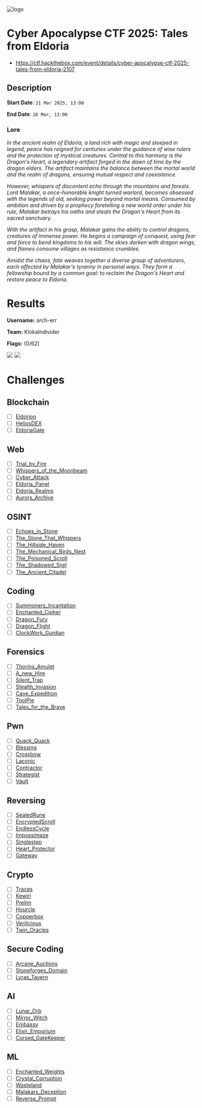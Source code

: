 ![logo](assets/logo.png)

# Cyber Apocalypse CTF 2025: Tales from Eldoria
- https://ctf.hackthebox.com/event/details/cyber-apocalypse-ctf-2025-tales-from-eldoria-2107

## Description

**Start Date**: `21 Mar 2025, 13:00`

**End Date**: `26 Mar, 13:00`


### Lore
*In the ancient realm of Eldoria, a land rich with magic and steeped in legend, peace has reigned for centuries under the guidance of wise rulers and the protection of mystical creatures. Central to this harmony is the Dragon's Heart, a legendary artifact forged in the dawn of time by the dragon elders. The artifact maintains the balance between the mortal world and the realm of dragons, ensuring mutual respect and coexistence.*

*However, whispers of discontent echo through the mountains and forests. Lord Malakar, a once-honorable knight turned warlord, becomes obsessed with the legends of old, seeking power beyond mortal means. Consumed by ambition and driven by a prophecy foretelling a new world order under his rule, Malakar betrays his oaths and steals the Dragon's Heart from its sacred sanctuary.*

*With the artifact in his grasp, Malakar gains the ability to control dragons, creatures of immense power. He begins a campaign of conquest, using fear and force to bend kingdoms to his will. The skies darken with dragon wings, and flames consume villages as resistance crumbles.*

*Amidst the chaos, fate weaves together a diverse group of adventurers, each affected by Malakar's tyranny in personal ways. They form a fellowship bound by a common goal: to reclaim the Dragon's Heart and restore peace to Eldoria.*



# Results
**Username:** arch-err

**Team:** KlokaIndivider


**Flags:** (0/62)

![ ](assets/scoreboard.png)
![ ](assets/team-score.png)


# Challenges

## Blockchain
- [ ] [Eldorion](challenges/Eldorion)
- [ ] [HeliosDEX](challenges/HeliosDEX)
- [ ] [EldoriaGate](challenges/EldoriaGate)

## Web
- [ ] [Trial_by_Fire](challenges/Trial_by_Fire)
- [ ] [Whispers_of_the_Moonbeam](challenges/Whispers_of_the_Moonbeam)
- [ ] [Cyber_Attack](challenges/Cyber_Attack)
- [ ] [Eldoria_Panel](challenges/Eldoria_Panel)
- [ ] [Eldoria_Realms](challenges/Eldoria_Realms)
- [ ] [Aurors_Archive](challenges/Aurors_Archive)

## OSINT
- [ ] [Echoes_in_Stone](challenges/Echoes_in_Stone)
- [ ] [The_Stone_That_Whispers](challenges/The_Stone_That_Whispers)
- [ ] [The_Hillside_Haven](challenges/The_Hillside_Haven)
- [ ] [The_Mechanical_Birds_Nest](challenges/The_Mechanical_Birds_Nest)
- [ ] [The_Poisoned_Scroll](challenges/The_Poisoned_Scroll)
- [ ] [The_Shadowed_Sigil](challenges/The_Shadowed_Sigil)
- [ ] [The_Ancient_Citadel](challenges/The_Ancient_Citadel)

## Coding
- [ ] [Summoners_Incantation](challenges/Summoners_Incantation)
- [ ] [Enchanted_Cipher](challenges/Enchanted_Cipher)
- [ ] [Dragon_Fury](challenges/Dragon_Fury)
- [ ] [Dragon_Flight](challenges/Dragon_Flight)
- [ ] [ClockWork_Gurdian](challenges/ClockWork_Gurdian)

## Forensics
- [ ] [Thorins_Amulet](challenges/Thorins_Amulet)
- [ ] [A_new_Hire](challenges/A_new_Hire)
- [ ] [Silent_Trap](challenges/Silent_Trap)
- [ ] [Stealth_Invasion](challenges/Stealth_Invasion)
- [ ] [Cave_Expedition](challenges/Cave_Expedition)
- [ ] [ToolPie](challenges/ToolPie)
- [ ] [Tales_for_the_Brave](challenges/Tales_for_the_Brave)

## Pwn
- [ ] [Quack_Quack](challenges/Quack_Quack)
- [ ] [Blessing](challenges/Blessing)
- [ ] [Crossbow](challenges/Crossbow)
- [ ] [Laconic](challenges/Laconic)
- [ ] [Contractor](challenges/Contractor)
- [ ] [Strategist](challenges/Strategist)
- [ ] [Vault](challenges/Vault)

## Reversing
- [ ] [SealedRune](challenges/SealedRune)
- [ ] [EncryptedScroll](challenges/EncryptedScroll)
- [ ] [EndlessCycle](challenges/EndlessCycle)
- [ ] [Impossimaze](challenges/Impossimaze)
- [ ] [Singlestep](challenges/Singlestep)
- [ ] [Heart_Protector](challenges/Heart_Protector)
- [ ] [Gateway](challenges/Gateway)

## Crypto
- [ ] [Traces](challenges/Traces)
- [ ] [Kewiri](challenges/Kewiri)
- [ ] [Prelim](challenges/Prelim)
- [ ] [Hourcle](challenges/Hourcle)
- [ ] [Copperbox](challenges/Copperbox)
- [ ] [Verilicious](challenges/Verilicious)
- [ ] [Twin_Oracles](challenges/Twin_Oracles)

## Secure Coding
- [ ] [Arcane_Auctions](challenges/Arcane_Auctions)
- [ ] [Stoneforges_Domain](challenges/Stoneforges_Domain)
- [ ] [Lyras_Tavern](challenges/Lyras_Tavern)

## AI
- [ ] [Lunar_Orb](challenges/Lunar_Orb)
- [ ] [Mirror_Witch](challenges/Mirror_Witch)
- [ ] [Embassy](challenges/Embassy)
- [ ] [Elixir_Emporium](challenges/Elixir_Emporium)
- [ ] [Cursed_GateKeeper](challenges/Cursed_GateKeeper)

## ML
- [ ] [Enchanted_Weights](challenges/Enchanted_Weights)
- [ ] [Crystal_Corruption](challenges/Crystal_Corruption)
- [ ] [Wasteland](challenges/Wasteland)
- [ ] [Malakars_Deception](challenges/Malakars_Deception)
- [ ] [Reverse_Prompt](challenges/Reverse_Prompt)

